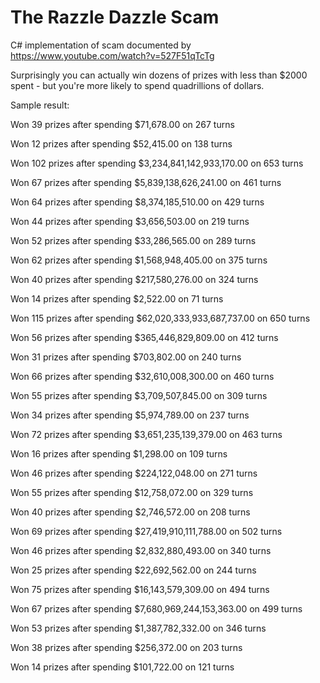 # The Razzle Dazzle Scam
C# implementation of scam documented by https://www.youtube.com/watch?v=527F51qTcTg

Surprisingly you can actually win dozens of prizes with less than $2000 spent - but you're more likely to spend quadrillions of dollars.

Sample result:

Won 39 prizes after spending $71,678.00 on 267 turns

Won 12 prizes after spending $52,415.00 on 138 turns

Won 102 prizes after spending $3,234,841,142,933,170.00 on 653 turns

Won 67 prizes after spending $5,839,138,626,241.00 on 461 turns

Won 64 prizes after spending $8,374,185,510.00 on 429 turns

Won 44 prizes after spending $3,656,503.00 on 219 turns

Won 52 prizes after spending $33,286,565.00 on 289 turns

Won 62 prizes after spending $1,568,948,405.00 on 375 turns

Won 40 prizes after spending $217,580,276.00 on 324 turns

Won 14 prizes after spending $2,522.00 on 71 turns

Won 115 prizes after spending $62,020,333,933,687,737.00 on 650 turns

Won 56 prizes after spending $365,446,829,809.00 on 412 turns

Won 31 prizes after spending $703,802.00 on 240 turns

Won 66 prizes after spending $32,610,008,300.00 on 460 turns

Won 55 prizes after spending $3,709,507,845.00 on 309 turns

Won 34 prizes after spending $5,974,789.00 on 237 turns

Won 72 prizes after spending $3,651,235,139,379.00 on 463 turns

Won 16 prizes after spending $1,298.00 on 109 turns

Won 46 prizes after spending $224,122,048.00 on 271 turns

Won 55 prizes after spending $12,758,072.00 on 329 turns

Won 40 prizes after spending $2,746,572.00 on 208 turns

Won 69 prizes after spending $27,419,910,111,788.00 on 502 turns

Won 46 prizes after spending $2,832,880,493.00 on 340 turns

Won 25 prizes after spending $22,692,562.00 on 244 turns

Won 75 prizes after spending $16,143,579,309.00 on 494 turns

Won 67 prizes after spending $7,680,969,244,153,363.00 on 499 turns

Won 53 prizes after spending $1,387,782,332.00 on 346 turns

Won 38 prizes after spending $256,372.00 on 203 turns

Won 14 prizes after spending $101,722.00 on 121 turns
